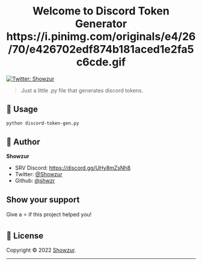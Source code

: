 <h1 align="center">Welcome to Discord Token Generator https://i.pinimg.com/originals/e4/26/70/e426702edf874b181aced1e2fa5c6cde.gif</h1>

<p>
  <a href="https://twitter.com/Showzur" target="_blank">
    <img alt="Twitter: Showzur" src="https://img.shields.io/twitter/follow/Showzur.svg?style=social" />
  </a>
</p>

> Just a little .py file that generates discord tokens.

## 🚀 Usage

```sh
python discord-token-gen.py
```

## 👤 Author

**Showzur**

* SRV Discord: https://discord.gg/UHy8mZsNh8
* Twitter: [@Showzur](https://twitter.com/Showzur)
* Github: [@shwzr](https://github.com/shwzr)

## Show your support

Give a ⭐️ if this project helped you!

## 📝 License

Copyright © 2022 [Showzur](https://github.com/shwzr).<br />

***

